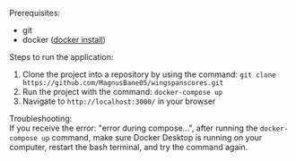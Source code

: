 Prerequisites: 
- git
- docker ([docker install](https://docs.docker.com/desktop/setup/install/windows-install/))

Steps to run the application:
1. Clone the project into a repository by using the command: `git clone https://github.com/MagnusBane05/wingspanscores.git`
2. Run the project with the command: `docker-compose up`
3. Navigate to `http://localhost:3000/` in your browser

Troubleshooting:  
If you receive the error: "error during compose...", after running the `docker-compose up` command, make sure Docker Desktop is running on your computer, restart the bash terminal, and try the command again.
